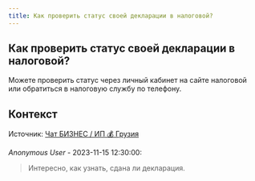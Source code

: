 ```yaml
---
title: Как проверить статус своей декларации в налоговой?
---
```


## Как проверить статус своей декларации в налоговой?

Можете проверить статус через личный кабинет на сайте налоговой или обратиться в налоговую службу по телефону.

## Контекст

Источник: [Чат БИЗНЕС / ИП 💰 Грузия](https://t.me/ip_ge)

_Anonymous User_ - 2023-11-15 12:30:00:

> Интересно, как узнать, сдана ли декларация.
